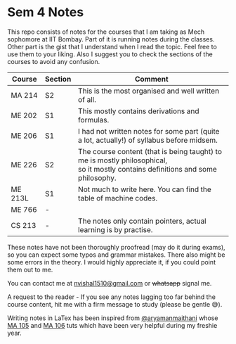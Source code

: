 # Sem 4 Notes 

<!-- Update: MA 214 is up to date (22-02-2021).  -->

This repo consists of notes for the courses that I am taking as Mech sophomore at IIT Bombay. Part of it is running notes during the classes. Other part is the gist that I understand when I read the topic.
Feel free to use them to your liking. Also I suggest you to check the sections of the courses to avoid any confusion.

| Course | Section | Comment |
|--------|---------|----------
|MA 214  | S2      | This is the most organised and well written of all.|
|ME 202  | S1      | This mostly contains derivations and formulas. |
|ME 206  | S1      | I had not written notes for some part (quite a lot, actually!) of syllabus before midsem.|
|ME 226  | S2      | The course content (that is being taught) to me is mostly philosophical,</br>so it mostly contains definitions and some philosophy. |
|ME 213L | S1      | Not much to write here. You can find the table of machine codes.|
|ME 766  | -       | 			|
|CS 213  | -       | The notes only contain pointers, actual learning is by practise.|



These notes have not been thoroughly proofread (may do it during exams), so you can expect some typos and grammar mistakes. 
There also might be some errors in the theory. I would highly appreciate it, if you could point them out to me. 

You can contact me at nvishal1510@gmail.com or ~~whatsapp~~ signal me. 

A request to the reader - If you see any notes lagging too far behind the course content, hit me with a firm message to study (please be gentle :sweat_smile:).

Writing notes in LaTex has been inspired from [@aryamanmaithani](https://github.com/aryamanmaithani) whose [MA 105](https://github.com/aryamanmaithani/ma-105-tut) and [MA 106](https://github.com/aryamanmaithani/ma-106-tut) tuts which have been very helpful during my freshie year.